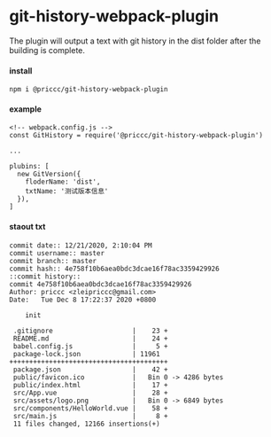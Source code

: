# git-history-webpack-plugin


The plugin will output a text with git history in the dist folder after the building is complete.

#### install

```
npm i @priccc/git-history-webpack-plugin
```

#### example
```
<!-- webpack.config.js -->
const GitHistory = require('@priccc/git-history-webpack-plugin')

...

plubins: [
  new GitVersion({
    floderName: 'dist',
    txtName: '测试版本信息'
  }),
]
```

#### staout txt
```
commit date:: 12/21/2020, 2:10:04 PM 
commit username:: master 
commit branch:: master 
commit hash:: 4e758f10b6aea0bdc3dcae16f78ac3359429926 
::commit history::
commit 4e758f10b6aea0bdc3dcae16f78ac3359429926
Author: priccc <zleipriccc@gmail.com>
Date:   Tue Dec 8 17:22:37 2020 +0800

    init

 .gitignore                    |    23 +
 README.md                     |    24 +
 babel.config.js               |     5 +
 package-lock.json             | 11961 ++++++++++++++++++++++++++++++++++++++++
 package.json                  |    42 +
 public/favicon.ico            |   Bin 0 -> 4286 bytes
 public/index.html             |    17 +
 src/App.vue                   |    28 +
 src/assets/logo.png           |   Bin 0 -> 6849 bytes
 src/components/HelloWorld.vue |    58 +
 src/main.js                   |     8 +
 11 files changed, 12166 insertions(+)
```